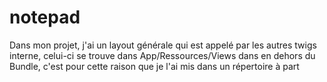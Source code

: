 # notepad
Dans mon projet, j'ai un layout générale qui est appelé par les autres twigs interne, celui-ci se trouve dans App/Ressources/Views dans en dehors du Bundle, c'est pour cette raison que je l'ai mis dans un répertoire à part
